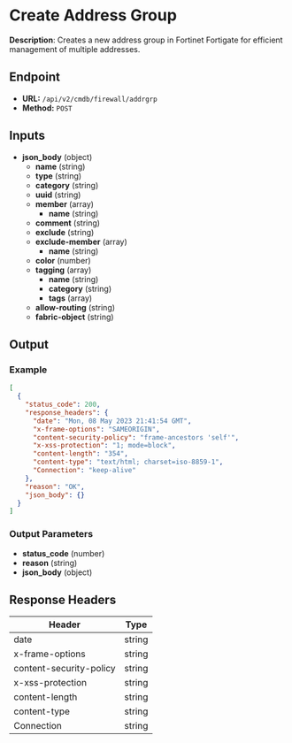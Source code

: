 # Create Address Group

**Description**: Creates a new address group in Fortinet Fortigate for efficient management of multiple addresses.

## Endpoint

- **URL:** `/api/v2/cmdb/firewall/addrgrp`
- **Method:** `POST`
## Inputs

- **json_body** (object)
  - **name** (string)
  - **type** (string)
  - **category** (string)
  - **uuid** (string)
  - **member** (array)
    - **name** (string)
  - **comment** (string)
  - **exclude** (string)
  - **exclude-member** (array)
    - **name** (string)
  - **color** (number)
  - **tagging** (array)
    - **name** (string)
    - **category** (string)
    - **tags** (array)
  - **allow-routing** (string)
  - **fabric-object** (string)
## Output

### Example

```json
[
  {
    "status_code": 200,
    "response_headers": {
      "date": "Mon, 08 May 2023 21:41:54 GMT",
      "x-frame-options": "SAMEORIGIN",
      "content-security-policy": "frame-ancestors 'self'",
      "x-xss-protection": "1; mode=block",
      "content-length": "354",
      "content-type": "text/html; charset=iso-8859-1",
      "Connection": "keep-alive"
    },
    "reason": "OK",
    "json_body": {}
  }
]
```
### Output Parameters

- **status_code** (number)
- **reason** (string)
- **json_body** (object)
## Response Headers

| Header | Type |
|--------|------|
| date | string |
| x-frame-options | string |
| content-security-policy | string |
| x-xss-protection | string |
| content-length | string |
| content-type | string |
| Connection | string |